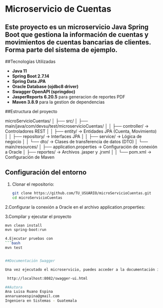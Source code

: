# Microservicio de Cuentas

Este proyecto es un **microservicio Java Spring Boot** que gestiona la información de cuentas y movimientos de cuentas bancarias de clientes.
Forma parte del sistema de ejemplo.
---
##Tecnologías Utilizadas

- **Java 11**
- **Spring Boot 2.7.14**
- **Spring Data JPA**
- **Oracle Database (ojdbc8 driver)**
- **Swagger OpenAPI (springdoc)**
- **JasperReports 6.20.5** para generacion de reportes PDF
- **Maven 3.8.9** para la gestion de dependencias

##Estructura del proyecto

microServicioCuentas/
│
├── src/
│ ├── main/java/com/devsu/test/microservicioCuentas/
│ │ ├── controller/ → Controladores REST
│ │ ├── entity/ → Entidades JPA (Cuenta, Movimiento)
│ │ ├── repository/ → Interfaces JPA
│ │ ├── service/ → Lógica de negocio
│ │ └── dto/ → Clases de transferencia de datos (DTO)
│ └── main/resources/
│ ├── application.properties → Configuración de conexión a Oracle
│ ├── reportes/ → Archivos .jasper y .jrxml
│ 
│
└── pom.xml → Configuración de Maven


## Configuración del entorno

1. Clonar el repositorio:

   ```bash
   git clone https://github.com/TU_USUARIO/microServicioCuentas.git
   cd microServicioCuentas

2.Configurar la conexión a Oracle en el archivo application.properties:

3.Compilar y ejecutar el proyecto
```bash
mvn clean install
mvn spring-boot:run

4.Ejecutar pruebas con
```bash
mvn test


##Documentación Swagger

Una vez ejecutado el microservicio, puedes acceder a la documentación interactiva en:

 http://localhost:8082/swagger-ui.html

##Autora
Ana Luisa Ruano Espina
annaruanoespina@gmail.com
Ingeniera en Sistemas - Guatemala
